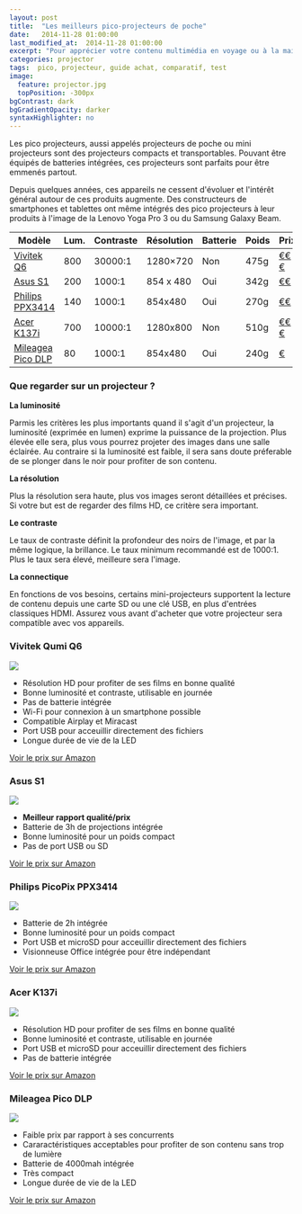 ```yaml
---
layout: post
title:  "Les meilleurs pico-projecteurs de poche"
date:   2014-11-28 01:00:00
last_modified_at:  2014-11-28 01:00:00
excerpt: "Pour apprécier votre contenu multimédia en voyage ou à la maison, plusieurs pico-projecteurs existent ..."
categories: projector
tags:  pico, projecteur, guide achat, comparatif, test
image:
  feature: projector.jpg
  topPosition: -300px
bgContrast: dark
bgGradientOpacity: darker
syntaxHighlighter: no
---
```


Les pico projecteurs, aussi appelés projecteurs de poche ou mini projecteurs sont des projecteurs compacts et transportables. Pouvant être équipés de batteries intégrées, ces projecteurs sont parfaits pour être emmenés partout.

Depuis quelques années, ces appareils ne cessent d'évoluer et l'intérêt général autour de ces produits augmente. Des constructeurs de smartphones et tablettes ont même intégrés des pico projecteurs à leur produits à l'image de la Lenovo Yoga Pro 3 ou du Samsung Galaxy Beam.

| Modèle | Lum. | Contraste  |  Résolution | Batterie | Poids | Prix |
|-----|-----|-----|------|-----| ----| ----|
| <a href="https://www.amazon.fr/dp/B012K7JKL0?tag=meilleurs08-21" target="_blank">Vivitek Q6</a>  | 800	|  30000:1 | 1280×720| Non | 475g | <a href="https://www.amazon.fr/dp/B012K7JKL0?tag=meilleurs08-21" target="_blank">€€€</a>  |
| <a href="https://www.amazon.fr/dp/B002GU37AW?tag=meilleurs08-21" target="_blank">Asus S1</a>  | 200 |  1000:1  | 854 x 480 | Oui | 342g | <a href="https://www.amazon.fr/dp/B002GU37AW?tag=meilleurs08-21" target="_blank">€€</a>  |
| <a href="https://www.amazon.fr/dp/B00ODV50XY?tag=meilleurs08-21" target="_blank">Philips PPX3414</a>  | 140	|  1000:1 	| 854x480| Oui | 270g | <a href="https://www.amazon.fr/dp/B00ODV50XY?tag=meilleurs08-21" target="_blank">€€</a>  |
| <a href="https://www.amazon.fr/dp/B00R88ZSLI?tag=meilleurs08-21" target="_blank">Acer K137i</a>  | 700 |  10000:1  | 1280x800 | Non | 510g | <a href="https://www.amazon.fr/dp/B00R88ZSLI?tag=meilleurs08-21" target="_blank">€€€</a>  |
| <a href="https://www.amazon.fr/dp/B01FJNB36M?tag=meilleurs08-21" target="_blank">Mileagea Pico DLP</a>  | 80 |  1000:1  |  854x480| Oui | 240g | <a href="https://www.amazon.fr/dp/B01FJNB36M?tag=meilleurs08-21" target="_blank">€</a>  |

### Que regarder sur un projecteur ?

**La luminosité**

Parmis les critères les plus importants quand il s'agit d'un projecteur, la luminosité (exprimée en lumen) exprime la puissance de la projection. Plus élevée elle sera, plus vous pourrez projeter des images dans une salle éclairée. Au contraire si la luminosité est faible, il sera sans doute préferable de se plonger dans le noir pour profiter de son contenu. 

**La résolution**

Plus la résolution sera haute, plus vos images seront détaillées et précises. Si votre but est de regarder des films HD, ce critère sera important.

**Le contraste**

Le taux de contraste définit la profondeur des noirs de l'image, et par la même logique, la brillance. Le taux minimum recommandé est de 1000:1. Plus le taux sera élevé, meilleure sera l'image.

**La connectique**

En fonctions de vos besoins, certains mini-projecteurs supportent la lecture de contenu depuis une carte SD ou une clé USB, en plus d'entrées classiques HDMI. Assurez vous avant d'acheter que votre projecteur sera compatible avec vos appareils.

### Vivitek Qumi Q6

<img class="img img--fullContainer" src="{{ site.baseurl_posts_img }}qumiq6.jpg"/>

- Résolution HD pour profiter de ses films en bonne qualité
- Bonne luminosité et contraste, utilisable en journée
- Pas de batterie intégrée
- Wi-Fi pour connexion à un smartphone possible
- Compatible Airplay et Miracast
- Port USB pour acceuillir directement des fichiers
- Longue durée de vie de la LED

<a href="https://www.amazon.fr/dp/B012K7JKL0?tag=meilleurs08-21" target="_blank">Voir le prix sur Amazon</a>

### Asus S1

<img class="img img--fullContainer" src="{{ site.baseurl_posts_img }}asuss1.jpg"/>

- **Meilleur rapport qualité/prix**
- Batterie de 3h de projections intégrée
- Bonne luminosité pour un poids compact
- Pas de port USB ou SD

<a href="https://www.amazon.fr/dp/B002GU37AW?tag=meilleurs08-21" target="_blank">Voir le prix sur Amazon</a>

### Philips PicoPix PPX3414

<img class="img img--fullContainer" src="{{ site.baseurl_posts_img }}PPX3414.jpg"/>

- Batterie de 2h intégrée
- Bonne luminosité pour un poids compact
- Port USB et microSD pour acceuillir directement des fichiers
- Visionneuse Office intégrée pour être indépendant

<a href="https://www.amazon.fr/dp/B00ODV50XY?tag=meilleurs08-21" target="_blank">Voir le prix sur Amazon</a>

### Acer K137i

<img class="img img--fullContainer" src="{{ site.baseurl_posts_img }}k137i.jpg"/>

- Résolution HD pour profiter de ses films en bonne qualité
- Bonne luminosité et contraste, utilisable en journée
- Port USB et microSD pour acceuillir directement des fichiers
- Pas de batterie intégrée

<a href="https://www.amazon.fr/dp/B00R88ZSLI?tag=meilleurs08-21" target="_blank">Voir le prix sur Amazon</a>

### Mileagea Pico DLP

<img class="img img--fullContainer" src="{{ site.baseurl_posts_img }}mileagea.jpg"/>

- Faible prix par rapport à ses concurrents
- Cararactéristiques acceptables pour profiter de son contenu sans trop de lumière
- Batterie de 4000mah intégrée
- Très compact
- Longue durée de vie de la LED

<a href="https://www.amazon.fr/dp/B01FJNB36M?tag=meilleurs08-21" target="_blank">Voir le prix sur Amazon</a>